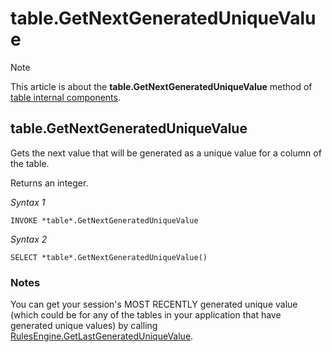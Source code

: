 # table.GetNextGeneratedUniqueValue



> [!NOTE]
> This article is about the **table.GetNextGeneratedUniqueValue** method of [table internal components](/docs/Extensions/Domain%20and%20table%20internal%20components).

## **table.GetNextGeneratedUniqueValue**

Gets the next value that will be generated as a unique value for a column of the table.

Returns an integer.

*Syntax 1*

```
INVOKE *table*.GetNextGeneratedUniqueValue
```

*Syntax 2*

```
SELECT *table*.GetNextGeneratedUniqueValue()
```

### Notes

You can get your session's MOST RECENTLY generated unique value (which could be for any of the tables in your application that have generated unique values) by calling [RulesEngine.GetLastGeneratedUniqueValue](/docs/Extensions/RulesEngine%20internal%20component/RulesEngineGetLastGeneratedUniqueValue.md).